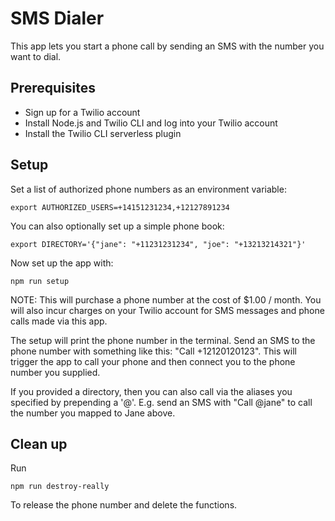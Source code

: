 # SMS Dialer

This app lets you start a phone call by sending an SMS with the number you want to dial. 

## Prerequisites

* Sign up for a Twilio account
* Install Node.js and Twilio CLI and log into your Twilio account
* Install the Twilio CLI serverless plugin

## Setup

Set a list of authorized phone numbers as an environment variable:

    export AUTHORIZED_USERS=+14151231234,+12127891234

You can also optionally set up a simple phone book:

    export DIRECTORY='{"jane": "+11231231234", "joe": "+13213214321"}'

Now set up the app with:

    npm run setup

NOTE: This will purchase a phone number at the cost of $1.00 / month. You will also incur charges on your Twilio account for SMS messages and phone calls made via this app.

The setup will print the phone number in the terminal. Send an SMS to the phone number with something like this: "Call +12120120123". This will trigger the app to call your phone and then connect you to the phone number you supplied.

If you provided a directory, then you can also call via the aliases you specified by prepending a '@'. E.g. send an SMS with "Call @jane" to call the number you mapped to Jane above.

## Clean up

Run 

    npm run destroy-really

To release the phone number and delete the functions.
